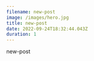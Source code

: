 ```yaml
---
filename: new-post
image: /images/hero.jpg
title: new-post
date: 2022-09-24T18:32:44.043Z
duration: 1
---
```

new-post